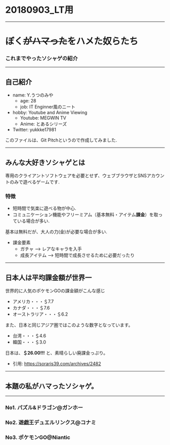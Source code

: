 # 20180903_LT用

---

# ぼく~~がハマった~~をハメた奴らたち
### これまでやったソシャゲの紹介

---

## 自己紹介

* name: Y.うつのみや
  * age: 28
   * job: IT Enginner風のニート
* hobby: Youtube and Anime Viewing
  * Youtube: MEGWIN TV
  * Anime: とあるシリーズ
* Twitter: yukkke17981

このファイルは、Git Pitchというので作成してみました.


---

## みんな大好きソシャゲとは

専用のクライアントソフトウェアを必要とせず、ウェブブラウザとSNSアカウントのみで遊べるゲームです.

### 特徴

* 短時間で気楽に遊べる物が中心.
* コミュニケーション機能やフリーミアム（基本無料・アイテム**課金**）を取っている場合が多い.

基本は無料だが、大人の力(金)が必要な場合が多い.

* 課金要素
  * ガチャ  --> レアなキャラを入手
  * 成長アイテム  --> 短時間で成長させるために必要だったり

---

## 日本人は平均課金額が世界一

世界的に人気のポケモンGOの課金額がこんな感じ

* アメリカ・・・＄7.7
* カナダ・・・＄7.6
* オーストラリア・・・＄6.2

また、日本と同じアジア圏ではこのような数字となっています。

* 台湾・・・＄4.6
* 韓国・・・＄3.0

日本は、**＄26.00!!!** と、素晴らしい廃課金っぷり。

* 引用: https://soraris39.com/archives/2482

---

## 本題の私がハマったソシャゲ。

---

### No1. パズル&ドラゴン@ガンホー
### No2. 遊戯王デュエルリンクス@コナミ
### No3. ポケモンGO@Niantic 
